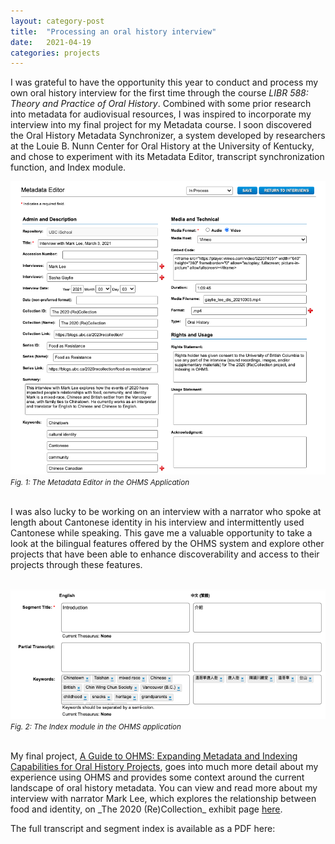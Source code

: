 ```yaml
---
layout: category-post
title:  "Processing an oral history interview"
date:   2021-04-19
categories: projects
---
```


I was grateful to have the opportunity this year to conduct and process my own oral history interview for the first time through the course _LIBR 588: Theory and Practice of Oral History_. Combined with some prior research into metadata for audiovisual resources, I was inspired to incorporate my interview into my final project for my Metadata course. I soon discovered the Oral History Metadata Synchronizer, a system developed by researchers at the Louie B. Nunn Center for Oral History at the University of Kentucky, and chose to experiment with its Metadata Editor, transcript synchronization function, and Index module.
<br>

![Preview of the metadata editor in the OHMS application](https://github.com/sashacsy/sashacsy.github.io/blob/master/files/metadata_editor.png?raw=true)
<small><i>Fig. 1: The Metadata Editor in the OHMS Application</i></small>

<br>
I was also lucky to be working on an interview with a narrator who spoke at length about Cantonese identity in his interview and intermittently used Cantonese while speaking. This gave me a valuable opportunity to take a look at the bilingual features offered by the OHMS system and explore other projects that have been able to enhance discoverability and access to their projects through these features.
<br><br>

![Preview of bilingual functionality in the OHMS indexing module](https://github.com/sashacsy/sashacsy.github.io/blob/master/files/chinese_indexing.png?raw=true)
<small><i>Fig. 2: The Index module in the OHMS application</i></small>

<br> 
My final project, <a href="https://sashacsy.github.io/projects/2021/05/01/guide-to-ohms.html">A Guide to OHMS: Expanding Metadata and Indexing Capabilities for Oral History Projects</a>, goes into much more detail about my experience using OHMS and provides some context around the current landscape of oral history metadata. You can view and read more about my interview with narrator Mark Lee, which explores the relationship between food and identity, on _The 2020 (Re)Collection_ exhibit page <a href="https://blogs.ubc.ca/2020recollection/food-as-resistance/">here</a>.
<br>

The full transcript and segment index is available as a PDF here:

<object data="{{ site.url }}{{ site.baseurl }}/files/gaylie_lee_20210303_ohmsinterview_transcript.pdf" width="700" height="700" type="application/pdf"></object>
